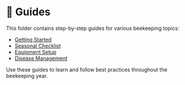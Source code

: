 # 📘 Guides

This folder contains step-by-step guides for various beekeeping topics:
- [Getting Started](getting-started.md)
- [Seasonal Checklist](seasonal-checklist.md)
- [Equipment Setup](equipment-setup.md)
- [Disease Management](disease-management.md)

Use these guides to learn and follow best practices throughout the beekeeping year.
